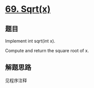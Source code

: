 # [69. Sqrt(x)](https://leetcode-cn.com/problems/sqrtx/)

## 题目
Implement int sqrt(int x).

Compute and return the square root of x.

## 解题思路

见程序注释

